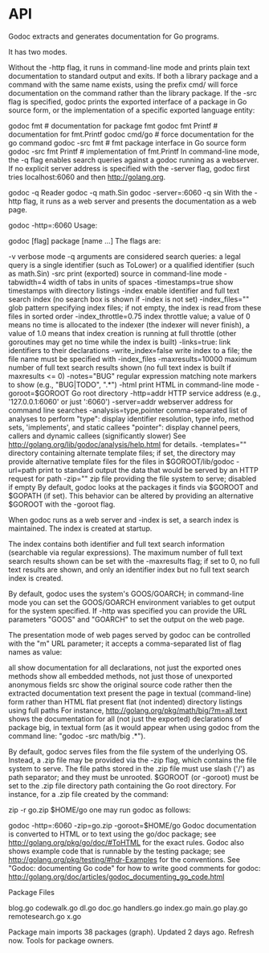 # API
Godoc extracts and generates documentation for Go programs.

It has two modes.

Without the -http flag, it runs in command-line mode and prints plain text documentation to standard output and exits. If both a library package and a command with the same name exists, using the prefix cmd/ will force documentation on the command rather than the library package. If the -src flag is specified, godoc prints the exported interface of a package in Go source form, or the implementation of a specific exported language entity:

godoc fmt                # documentation for package fmt
godoc fmt Printf         # documentation for fmt.Printf
godoc cmd/go             # force documentation for the go command
godoc -src fmt           # fmt package interface in Go source form
godoc -src fmt Printf    # implementation of fmt.Printf
In command-line mode, the -q flag enables search queries against a godoc running as a webserver. If no explicit server address is specified with the -server flag, godoc first tries localhost:6060 and then http://golang.org.

godoc -q Reader
godoc -q math.Sin
godoc -server=:6060 -q sin
With the -http flag, it runs as a web server and presents the documentation as a web page.

godoc -http=:6060
Usage:

godoc [flag] package [name ...]
The flags are:

-v
	verbose mode
-q
	arguments are considered search queries: a legal query is a
	single identifier (such as ToLower) or a qualified identifier
	(such as math.Sin)
-src
	print (exported) source in command-line mode
-tabwidth=4
	width of tabs in units of spaces
-timestamps=true
	show timestamps with directory listings
-index
	enable identifier and full text search index
	(no search box is shown if -index is not set)
-index_files=""
	glob pattern specifying index files; if not empty,
	the index is read from these files in sorted order
-index_throttle=0.75
	index throttle value; a value of 0 means no time is allocated
	to the indexer (the indexer will never finish), a value of 1.0
	means that index creation is running at full throttle (other
	goroutines may get no time while the index is built)
-links=true:
	link identifiers to their declarations
-write_index=false
	write index to a file; the file name must be specified with
	-index_files
-maxresults=10000
	maximum number of full text search results shown
	(no full text index is built if maxresults <= 0)
-notes="BUG"
	regular expression matching note markers to show
	(e.g., "BUG|TODO", ".*")
-html
	print HTML in command-line mode
-goroot=$GOROOT
	Go root directory
-http=addr
	HTTP service address (e.g., '127.0.0.1:6060' or just ':6060')
-server=addr
	webserver address for command line searches
-analysis=type,pointer
	comma-separated list of analyses to perform
	"type": display identifier resolution, type info, method sets,
		'implements', and static callees
	"pointer": display channel peers, callers and dynamic callees
		(significantly slower)
	See http://golang.org/lib/godoc/analysis/help.html for details.
-templates=""
	directory containing alternate template files; if set,
	the directory may provide alternative template files
	for the files in $GOROOT/lib/godoc
-url=path
	print to standard output the data that would be served by
	an HTTP request for path
-zip=""
	zip file providing the file system to serve; disabled if empty
By default, godoc looks at the packages it finds via $GOROOT and $GOPATH (if set). This behavior can be altered by providing an alternative $GOROOT with the -goroot flag.

When godoc runs as a web server and -index is set, a search index is maintained. The index is created at startup.

The index contains both identifier and full text search information (searchable via regular expressions). The maximum number of full text search results shown can be set with the -maxresults flag; if set to 0, no full text results are shown, and only an identifier index but no full text search index is created.

By default, godoc uses the system's GOOS/GOARCH; in command-line mode you can set the GOOS/GOARCH environment variables to get output for the system specified. If -http was specified you can provide the URL parameters "GOOS" and "GOARCH" to set the output on the web page.

The presentation mode of web pages served by godoc can be controlled with the "m" URL parameter; it accepts a comma-separated list of flag names as value:

all	show documentation for all declarations, not just the exported ones
methods	show all embedded methods, not just those of unexported anonymous fields
src	show the original source code rather then the extracted documentation
text	present the page in textual (command-line) form rather than HTML
flat	present flat (not indented) directory listings using full paths
For instance, http://golang.org/pkg/math/big/?m=all,text shows the documentation for all (not just the exported) declarations of package big, in textual form (as it would appear when using godoc from the command line: "godoc -src math/big .*").

By default, godoc serves files from the file system of the underlying OS. Instead, a .zip file may be provided via the -zip flag, which contains the file system to serve. The file paths stored in the .zip file must use slash ('/') as path separator; and they must be unrooted. $GOROOT (or -goroot) must be set to the .zip file directory path containing the Go root directory. For instance, for a .zip file created by the command:

zip -r go.zip $HOME/go
one may run godoc as follows:

godoc -http=:6060 -zip=go.zip -goroot=$HOME/go
Godoc documentation is converted to HTML or to text using the go/doc package; see http://golang.org/pkg/go/doc/#ToHTML for the exact rules. Godoc also shows example code that is runnable by the testing package; see http://golang.org/pkg/testing/#hdr-Examples for the conventions. See "Godoc: documenting Go code" for how to write good comments for godoc: http://golang.org/doc/articles/godoc_documenting_go_code.html

Package Files

blog.go codewalk.go dl.go doc.go handlers.go index.go main.go play.go remotesearch.go x.go

Package main imports 38 packages (graph). Updated 2 days ago. Refresh now. Tools for package owners.
